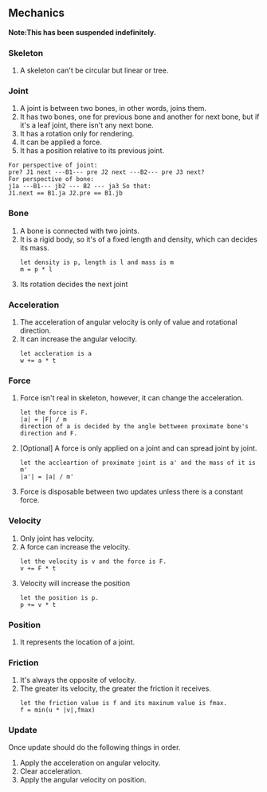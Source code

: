 ## Mechanics
**Note:This has been suspended indefinitely.**
### Skeleton

1. A skeleton can't be circular but linear or tree.

### Joint

1. A joint is between two bones, in other words, joins them.
2. It has two bones, one for previous bone and another for next bone, but if it's a leaf joint, there isn't any next
   bone.
3. It has a rotation only for rendering.
4. It can be applied a force.
5. It has a position relative to its previous joint.
```
For perspective of joint:
pre? J1 next ---B1--- pre J2 next ---B2--- pre J3 next?
For perspective of bone:
j1a ---B1--- jb2 --- B2 --- ja3 So that:
J1.next == B1.ja J2.pre == B1.jb
```

### Bone

1. A bone is connected with two joints.
2. It is a rigid body, so it's of a fixed length and density, which can decides its mass.
   ```
   let density is p, length is l and mass is m 
   m = p * l
   ```
3. Its rotation decides the next joint


### Acceleration
1. The acceleration of angular velocity is only of value and rotational direction.
2. It can increase the angular velocity.
   ```
   let accleration is a
   w += a * t
   ```
### Force

1. Force isn't real in skeleton, however, it can change the acceleration.
   ```
   let the force is F.
   |a| = |F| / m
   direction of a is decided by the angle bettween proximate bone's direction and F.
   ```
2. [Optional] A force is only applied on a joint and can spread joint by joint.
   ```
   let the accleartion of proximate joint is a' and the mass of it is m' 
   |a'| = |a| / m'
   ```
3. Force is disposable between two updates unless there is a constant force.


### Velocity

1. Only joint has velocity.
2. A force can increase the velocity.
    ```
    let the velocity is v and the force is F.  
    v += F * t
    ```
3. Velocity will increase the position
    ```
    let the position is p.
    p += v * t
    ```

### Position

1. It represents the location of a joint.

### Friction

1. It's always the opposite of velocity.
2. The greater its velocity, the greater the friction it receives.
   ```
   let the friction value is f and its maxinum value is fmax.
   f = min(u * |v|,fmax)
   ```

### Update

Once update should do the following things in order.

1. Apply the acceleration on angular velocity.
2. Clear acceleration.
3. Apply the angular velocity on position.
